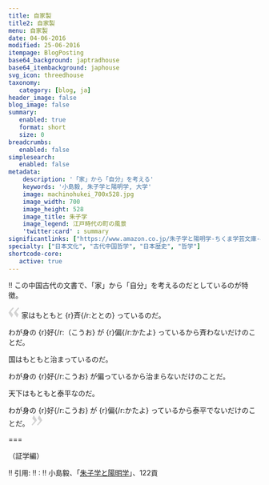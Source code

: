 ```yaml
---
title: 自家製
title2: 自家製
menu: 自家製
date: 04-06-2016
modified: 25-06-2016
itempage: BlogPosting
base64_background: japtradhouse
base64_itembackground: japhouse
svg_icon: threedhouse
taxonomy:
   category: [blog, ja]
header_image: false
blog_image: false
summary:
   enabled: true
   format: short
   size: 0
breadcrumbs:
   enabled: false
simplesearch:
   enabled: false
metadata:
    description: '「家」から「自分」を考える'
    keywords: '小島毅, 朱子学と陽明学, 大学'
    image: machinohukei_700x528.jpg
    image_width: 700
    image_height: 528
    image_title: 朱子学
    image_legend: 江戸時代の町の風景
    'twitter:card' : summary
significantlinks: ["https://www.amazon.co.jp/朱子学と陽明学-ちくま学芸文庫-小島-毅/dp/4480095691"]
specialty: ["日本文化", "古代中国哲学", "日本歴史", "哲学"]
shortcode-core:
   active: true
---  
```

!! この中国古代の文書で、「家」から「自分」を考えるのだとしているのが特徴。  

<span><svg xmlns="http://www.w3.org/2000/svg" width="22px" height="22px" viewBox="0 0 78 78" fill="lightgrey" opacity="1"><path d="M76.5 9.0009L57.0898 32.605c-.88226 1.10283-.88226 1.54397-.88226 1.76454 0 1.10286 1.76455 3.30857 2.8674 4.632l13.0167 14.99877L61.50123 74.9545 50.4727 59.51456c-2.87047-3.97028-10.80793-15.88413-10.80793-19.19267 0-1.76458.6617-2.4263 6.6171-9.7051C60.8395 12.74754 63.04522 10.98297 70.98575 3.0455L76.5 9.00092zm-38.16172 0L18.9281 32.605c-.88228 1.10283-.88228 1.54397-.88228 1.76454 0 1.10286 1.76457 3.30857 2.86742 4.632L33.92688 54.0003 23.3395 74.9545 12.30793 59.51456C9.44053 55.54428 1.5 43.63043 1.5 40.3219c0-1.76458.6617-2.4263 6.6171-9.7051C22.67475 12.74754 24.88043 10.98297 32.82097 3.0455l5.51732 5.9554z"/></svg></span> 
家はもともと {r}斉{/r:ととの} っているのだ。  

わが身の {r}好{/r:（こうお} が {r}偏{/r:かたよ} っているから斉わないだけのことだ。  

国はもともと治まっているのだ。

わが身の {r}好{/r:こうお} が偏っているから治まらないだけのことだ。  

天下はもともと泰平なのだ。  

わが身の {r}好{/r:こうお} が {r}偏{/r:かたよ} っているから泰平でないだけのことだ。 <span><svg xmlns="http://www.w3.org/2000/svg" width="22px" height="22px" viewBox="0 0 78 78" fill="lightgrey" opacity="1"><path d="M1.5 68.9991L20.9102 45.395c.88226-1.10283.88226-1.54397.88226-1.76454 0-1.10286-1.76455-3.30857-2.8674-4.632L5.90836 23.9997 16.49877 3.0455 27.5273 18.48544c2.87047 3.97028 10.80793 15.88413 10.80793 19.19267 0 1.76458-.6617 2.4263-6.6171 9.7051C17.1605 65.25246 14.95478 67.01703 7.01425 74.9545L1.5 68.99908zm38.16172 0L59.0719 45.395c.88228-1.10283.88228-1.54397.88228-1.76454 0-1.10286-1.76457-3.30857-2.86742-4.632L44.07312 23.9997 54.6605 3.0455l11.03157 15.43992C68.55947 22.45572 76.5 34.36957 76.5 37.6781c0 1.76458-.6617 2.4263-6.6171 9.7051C55.32526 65.25246 53.11957 67.01703 45.17904 74.9545l-5.51732-5.9554z"/></svg></span>  

===

（証学編）

!! 引用:
!! : 
!! 小島毅、「[朱子学と陽明学][1]」、122貢

[1]: https://www.amazon.co.jp/朱子学と陽明学-ちくま学芸文庫-小島-毅/dp/4480095691 "https://www.amazon.co.jp/朱子学と陽明学-ちくま学芸文庫-小島-毅/dp/4480095691"
